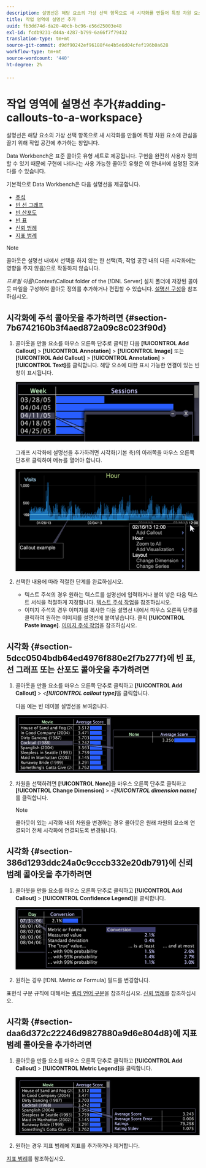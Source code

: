 ```yaml
---
description: 설명선은 해당 요소의 가상 선택 항목으로 새 시각화를 만들어 특정 차원 요소에 관심을 끌기 위해 작업 공간에 추가하는 창입니다.
title: 작업 영역에 설명선 추가
uuid: fb3dd74d-da20-40cb-bc96-e56d25003e48
exl-id: fcdb9231-d44a-4287-b799-6a66f7f79432
translation-type: tm+mt
source-git-commit: d9df90242ef96188f4e4b5e6d04cfef196b0a628
workflow-type: tm+mt
source-wordcount: '440'
ht-degree: 2%

---
```


# 작업 영역에 설명선 추가{#adding-callouts-to-a-workspace}

설명선은 해당 요소의 가상 선택 항목으로 새 시각화를 만들어 특정 차원 요소에 관심을 끌기 위해 작업 공간에 추가하는 창입니다.

Data Workbench은 표준 콜아웃 유형 세트로 제공됩니다. 구현을 완전히 사용자 정의할 수 있기 때문에 구현에 나타나는 사용 가능한 콜아웃 유형은 이 안내서에 설명된 것과 다를 수 있습니다.

기본적으로 Data Workbench은 다음 설명선을 제공합니다.

* [주석](../../../home/c-get-started/c-vis/c-call-wkspc.md#section-7b6742160b3f4aed872a09c8c023f90d)
* [빈 선 그래프](../../../home/c-get-started/c-vis/c-call-wkspc.md#section-5dcc0504bdb64ed4976f880e2f7b277f)
* [빈 산포도](../../../home/c-get-started/c-vis/c-call-wkspc.md#section-5dcc0504bdb64ed4976f880e2f7b277f)
* [빈 표](../../../home/c-get-started/c-vis/c-call-wkspc.md#section-5dcc0504bdb64ed4976f880e2f7b277f)
* [신뢰 범례](../../../home/c-get-started/c-vis/c-call-wkspc.md#section-386d1293ddc24a0c9cccb332e20db791)
* [지표 범례](../../../home/c-get-started/c-vis/c-call-wkspc.md#section-daa6d372c22246d9827880a9d6e804d8)

>[!NOTE]
>
>콜아웃은 설명선 내에서 선택을 하지 않는 한 선택(즉, 작업 공간 내의 다른 시각화에는 영향을 주지 않음)으로 작동하지 않습니다.

*프로필 이름*\Context\Callout folder of the [!DNL Server] 설치 폴더에 저장된 콜아웃 파일을 구성하여 콜아웃 정의를 추가하거나 편집할 수 있습니다. [설명선 구성](../../../home/c-get-started/c-intf-anlys-ftrs/c-config-callouts.md#concept-f6e91e172f5e4c009245c9c549beb76a)을 참조하십시오.

## 시각화에 주석 콜아웃을 추가하려면 {#section-7b6742160b3f4aed872a09c8c023f90d}

1. 콜아웃을 만들 요소를 마우스 오른쪽 단추로 클릭한 다음 **[!UICONTROL Add Callout]** > **[!UICONTROL Annotation]** > **[!UICONTROL Image]** 또는 **[!UICONTROL Add Callout]** > **[!UICONTROL Annotation]** > **[!UICONTROL Text]**&#x200B;를 클릭합니다. 해당 요소에 대한 표시 가능한 연결이 있는 빈 창이 표시됩니다.

   ![](assets/client-call.png)

   그래프 시각화에 설명선을 추가하려면 시각화(기본 축)의 아래쪽을 마우스 오른쪽 단추로 클릭하여 메뉴를 열어야 합니다.

   ![](assets/visualization_callout_linegraph.png)

1. 선택한 내용에 따라 적절한 단계를 완료하십시오.

   * 텍스트 주석의 경우 원하는 텍스트를 설명선에 입력하거나 붙여 넣은 다음 텍스트 서식을 적절하게 지정합니다. [텍스트 주석 작업](../../../home/c-get-started/c-analysis-vis/c-annots/c-text-annots.md#concept-55b4aa3e0c58470b8e3c9d452e12a777)을 참조하십시오.
   * 이미지 주석의 경우 이미지를 복사한 다음 설명선 내에서 마우스 오른쪽 단추를 클릭하여 원하는 이미지를 설명선에 붙여넣습니다. 클릭 **[!UICONTROL Paste image]**. [이미지 주석 작업](../../../home/c-get-started/c-analysis-vis/c-annots/c-image-annots.md#concept-02081ed7d91c4fdcb8fc863f2a51c962)을 참조하십시오.

## 시각화 {#section-5dcc0504bdb64ed4976f880e2f7b277f}에 빈 표, 선 그래프 또는 산포도 콜아웃을 추가하려면

1. 콜아웃을 만들 요소를 마우스 오른쪽 단추로 클릭하고 **[!UICONTROL Add Callout]** > *&lt;**[!UICONTROL callout type]***&#x200B;을 클릭합니다.

   다음 예는 빈 테이블 설명선을 보여줍니다.

   ![](assets/vis_callout_blank_bar_graph.png)

1. 차원을 선택하려면 **[!UICONTROL None]**&#x200B;을 마우스 오른쪽 단추로 클릭하고 **[!UICONTROL Change Dimension]** > *&lt;**[!UICONTROL dimension name]***&#x200B;를 클릭합니다.

   >[!NOTE]
   >
   >콜아웃이 있는 시각화 내의 차원을 변경하는 경우 콜아웃은 원래 차원의 요소에 연결되어 전체 시각화에 연결되도록 변경됩니다.

## 시각화 {#section-386d1293ddc24a0c9cccb332e20db791}에 신뢰 범례 콜아웃을 추가하려면

1. 콜아웃을 만들 요소를 마우스 오른쪽 단추로 클릭하고 **[!UICONTROL Add Callout]** > **[!UICONTROL Confidence Legend]**&#x200B;을 클릭합니다.

   ![](assets/vis_callout_confidenceLegend.png)

1. 원하는 경우 [!DNL Metric or Formula] 필드를 변경합니다.

표현식 구문 규칙에 대해서는 [쿼리 언어 구문](../../../home/c-get-started/c-qry-lang-syntx/c-qry-lang-syntx.md#concept-15d1d3f5164a47d49468c5acb7299d9f)을 참조하십시오. [신뢰 범례](../../../home/c-get-started/c-analysis-vis/c-legends/c-conf-leg.md#concept-73db81c2c218427786c04068aa778efd)를 참조하십시오.

## 시각화 {#section-daa6d372c22246d9827880a9d6e804d8}에 지표 범례 콜아웃을 추가하려면

1. 콜아웃을 만들 요소를 마우스 오른쪽 단추로 클릭하고 **[!UICONTROL Add Callout]** > **[!UICONTROL Metric Legend]**&#x200B;을 클릭합니다.

   ![](assets/vis_callout_metricLegend.png)

1. 원하는 경우 지표 범례에 지표를 추가하거나 제거합니다.

[지표 범례](../../../home/c-get-started/c-analysis-vis/c-legends/c-metric-leg.md#concept-e7195bc8f7844ae295bda3a88b028d5b)를 참조하십시오.
